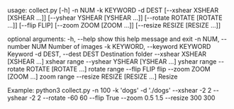 usage: collect.py [-h] -n NUM -k KEYWORD -d DEST
                  [--xshear XSHEAR [XSHEAR ...]]
                  [--yshear YSHEAR [YSHEAR ...]]
                  [--rotate ROTATE [ROTATE ...]] [--flip FLIP]
                  [--zoom ZOOM [ZOOM ...]] [--resize RESIZE [RESIZE ...]]

optional arguments:
  -h, --help            show this help message and exit
  -n NUM, --number NUM  Number of images
  -k KEYWORD, --keyword KEYWORD
                        Keyword
  -d DEST, --dest DEST  Destination folder
  --xshear XSHEAR [XSHEAR ...]
                        xshear range
  --yshear YSHEAR [YSHEAR ...]
                        yshear range
  --rotate ROTATE [ROTATE ...]
                        rotate range
  --flip FLIP           flip
  --zoom ZOOM [ZOOM ...]
                        zoom range
  --resize RESIZE [RESIZE ...]
                        Resize

Example: python3 collect.py -n 100 -k 'dogs' -d './dogs' --xshear -2 2 --yshear -2 2 --rotate -60 60 --flip True --zoom 0.5 1.5 --resize 300 300
